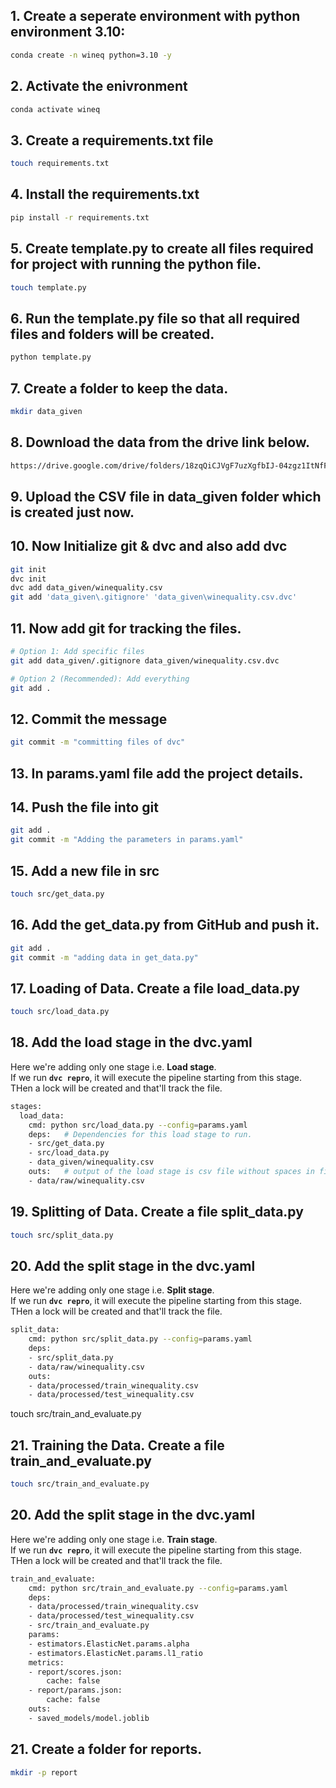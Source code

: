 ## 1. Create a seperate environment with python environment 3.10:

```bash
conda create -n wineq python=3.10 -y
```

## 2. Activate the enivronment
```bash
conda activate wineq
```

## 3. Create a requirements.txt file
```bash
touch requirements.txt
```

## 4. Install the requirements.txt 
```bash
pip install -r requirements.txt
```

## 5. Create template.py to create all files required for project with running the python file.
```bash
touch template.py
```

## 6. Run the template.py file so that all required files and folders will be created.
 ```bash
python template.py
```

## 7. Create a folder to keep the data.
```bash
mkdir data_given
```

## 8. Download the data from the drive link below.
```bash
https://drive.google.com/drive/folders/18zqQiCJVgF7uzXgfbIJ-04zgz1ItNfF5?usp=sharing
```

## 9. Upload the CSV file in data_given folder which is created just now.


## 10. Now Initialize git & dvc and also add dvc
```bash
git init
dvc init
dvc add data_given/winequality.csv 
git add 'data_given\.gitignore' 'data_given\winequality.csv.dvc'
```
## 11. Now add git for tracking the files.
```bash
# Option 1: Add specific files
git add data_given/.gitignore data_given/winequality.csv.dvc

# Option 2 (Recommended): Add everything
git add .
```

## 12. Commit the message
```bash
git commit -m "committing files of dvc"
```


## 13. In params.yaml file add the project details.

## 14. Push the file into git
```bash
git add .
git commit -m "Adding the parameters in params.yaml"
```

## 15. Add a new file in src
```bash
touch src/get_data.py
```

## 16. Add the get_data.py from GitHub and push it.
```bash
git add .
git commit -m "adding data in get_data.py"
```

## 17. Loading of Data. Create a file load_data.py
```bash
touch src/load_data.py
```

## 18. Add the load stage in the dvc.yaml

Here we're adding only one stage i.e. **Load stage**.  
If we run **`dvc repro`**, it will execute the pipeline starting from this stage. THen a lock will be created and that'll track the file.


```bash
stages:
  load_data:
    cmd: python src/load_data.py --config=params.yaml
    deps:   # Dependencies for this load stage to run.
    - src/get_data.py
    - src/load_data.py
    - data_given/winequality.csv
    outs:   # output of the load stage is csv file without spaces in fields.
    - data/raw/winequality.csv
```

## 19. Splitting of Data. Create a file split_data.py
```bash
touch src/split_data.py
```

## 20. Add the split stage in the dvc.yaml
Here we're adding only one stage i.e. **Split stage**.  
If we run **`dvc repro`**, it will execute the pipeline starting from this stage. THen a lock will be created and that'll track the file.
```bash
split_data:
    cmd: python src/split_data.py --config=params.yaml
    deps:
    - src/split_data.py
    - data/raw/winequality.csv
    outs:
    - data/processed/train_winequality.csv
    - data/processed/test_winequality.csv 
```
touch src/train_and_evaluate.py

## 21. Training the Data. Create a file train_and_evaluate.py
```bash
touch src/train_and_evaluate.py
```

## 20. Add the split stage in the dvc.yaml
Here we're adding only one stage i.e. **Train stage**.  
If we run **`dvc repro`**, it will execute the pipeline starting from this stage. THen a lock will be created and that'll track the file.

```bash
train_and_evaluate:
    cmd: python src/train_and_evaluate.py --config=params.yaml
    deps:
    - data/processed/train_winequality.csv
    - data/processed/test_winequality.csv 
    - src/train_and_evaluate.py
    params:
    - estimators.ElasticNet.params.alpha
    - estimators.ElasticNet.params.l1_ratio
    metrics:
    - report/scores.json:
        cache: false
    - report/params.json:
        cache: false
    outs:
    - saved_models/model.joblib
```

## 21. Create a folder for reports.
```bash
mkdir -p report
```